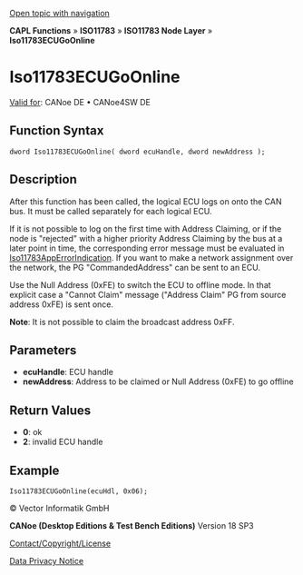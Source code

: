 [Open topic with navigation](../../../../../../CANoeDEFamily.htm#Topics/CAPLFunctions/ISO11783/ISONodeLayer/Functions/CAPLfunctionIso11783ECUGoOnline.md)

**CAPL Functions** » **ISO11783** » **ISO11783 Node Layer** » **Iso11783ECUGoOnline**

# Iso11783ECUGoOnline

[Valid for](../../../../Shared/FeatureAvailability.md): CANoe DE • CANoe4SW DE

## Function Syntax

```
dword Iso11783ECUGoOnline( dword ecuHandle, dword newAddress );
```

## Description

After this function has been called, the logical ECU logs on onto the CAN bus. It must be called separately for each logical ECU.

If it is not possible to log on the first time with Address Claiming, or if the node is "rejected" with a higher priority Address Claiming by the bus at a later point in time, the corresponding error message must be evaluated in [Iso11783AppErrorIndication](CAPLfunctionIso11783AppErrorIndication.md). If you want to make a network assignment over the network, the PG "CommandedAddress" can be sent to an ECU.

Use the Null Address (0xFE) to switch the ECU to offline mode. In that explicit case a "Cannot Claim" message ("Address Claim" PG from source address 0xFE) is sent once.

**Note**: It is not possible to claim the broadcast address 0xFF.

## Parameters

- **ecuHandle**: ECU handle
- **newAddress**: Address to be claimed or Null Address (0xFE) to go offline

## Return Values

- **0**: ok
- **2**: invalid ECU handle

## Example

```
Iso11783ECUGoOnline(ecuHdl, 0x06);
```

© Vector Informatik GmbH

**CANoe (Desktop Editions & Test Bench Editions)** Version 18 SP3

[Contact/Copyright/License](../../../../Shared/ContactCopyrightLicense.md)

[Data Privacy Notice](https://www.vector.com/int/en/company/get-info/privacy-policy/)
